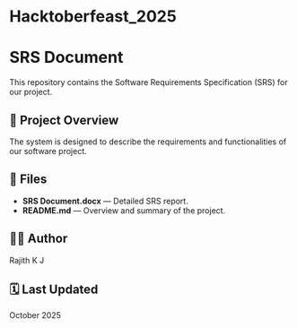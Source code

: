 # Hacktoberfeast_2025
# SRS Document

This repository contains the Software Requirements Specification (SRS) for our project.

## 📘 Project Overview
The system is designed to describe the requirements and functionalities of our software project.

## 📄 Files
- **SRS Document.docx** — Detailed SRS report.
- **README.md** — Overview and summary of the project.

## 👩‍💻 Author
Rajith K J

## 🗓️ Last Updated
October 2025

